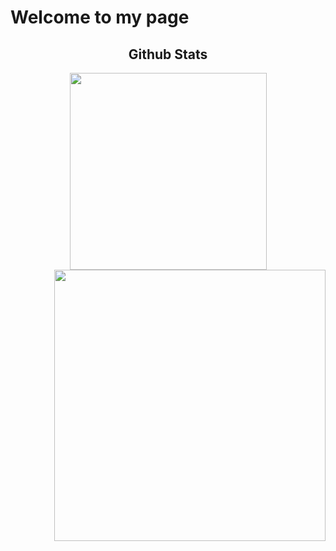 # Welcome to my page

<h2 align="center">
Github Stats 
</h2>

<div align="center">
  <a href="#" title="Ta Dien Minh Tri">
    <img width="315" align="center" src= "https://github-readme-stats.vercel.app/api/top-langs/?username=tritdm&amp;hide=c%23,%2b%2b,Cuda&amp;title_color=e2e9ec&amp;text_color=e5289e&amp;icon_color=ef8539&amp;bg_color=2b213a&amp;langs_count=6&amp;layout=compact&amp;border_color=61dafb&amp;hide_border=true" style="max-width: 100%;">
  </a>
  <a href="#" title="Ta Dien Minh Tri">
    <img align="right" width="434" src="https://github-readme-stats.vercel.app/api?username=tritdm&amp;show_icons=true&amp;theme=synthwave&amp;border_color=61dafb&amp;hide_border=true" style="max-width: 100%;">
  </a>
</div>
